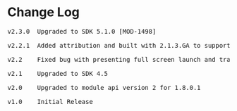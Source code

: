 # Change Log
<pre>
v2.3.0	Upgraded to SDK 5.1.0 [MOD-1498]

v2.2.1	Added attribution and built with 2.1.3.GA to support x86 devices [MOD-1087][MOD-1104]
	
v2.2	Fixed bug with presenting full screen launch and transition ads [MOD-527]

v2.1	Upgraded to SDK 4.5

v2.0	Upgraded to module api version 2 for 1.8.0.1

v1.0    Initial Release
